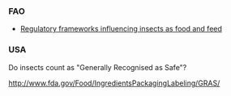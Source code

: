 ### FAO
* [Regulatory frameworks influencing insects as food and feed](http://www.fao.org/forestry/edibleinsects/84745/en/)

### USA

Do insects count as "Generally Recognised as Safe"? 

http://www.fda.gov/Food/IngredientsPackagingLabeling/GRAS/